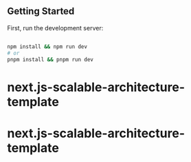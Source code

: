 
## Getting Started

First, run the development server:

```bash

npm install && npm run dev
# or
pnpm install && pnpm run dev
```
# next.js-scalable-architecture-template
# next.js-scalable-architecture-template
